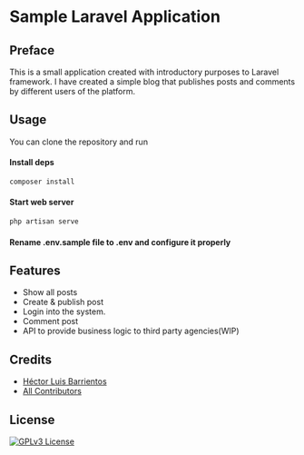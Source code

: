 # Sample Laravel Application

## Preface

This is a small application created with introductory purposes to Laravel framework.
I have created a simple blog that publishes posts and comments by different users of the platform.

## Usage

You can clone the repository and run

#### Install deps

```bash
composer install
```

#### Start web server

```bash
php artisan serve
```
#### Rename .env.sample file to .env and configure it properly

## Features

- Show all posts
- Create & publish post
- Login into the system.
- Comment post
- API to provide business logic to third party agencies(WIP)

## Credits

- [Héctor Luis Barrientos](https://github.com/ticaje)
- [All Contributors](../../contributors)

## License

[![GPLv3 License](https://img.shields.io/badge/license-GPLv3-marble.svg)](https://www.gnu.org/licenses/gpl-3.0.en.html)